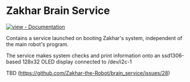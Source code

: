 # Zakhar Brain Service

[![view - Documentation](https://img.shields.io/badge/Source%20Code-GitHub-blue)](https://github.com/Zakhar-the-Robot/brain_service "Go to repository")

Contains a service launched on booting Zakhar's system, independent of the main robot's program.

The service makes system checks and print information onto an ssd1306-based 128x32 OLED display connected to /dev/i2c-1

TBD (https://github.com/Zakhar-the-Robot/brain_service/issues/28)
